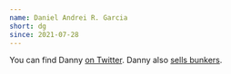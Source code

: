 ```yaml
---
name: Daniel Andrei R. Garcia
short: dg
since: 2021-07-28
---
```


You can find Danny [on Twitter](https://twitter.com/dannybuntu). Danny also [sells bunkers](http://getabunkernow.com).
